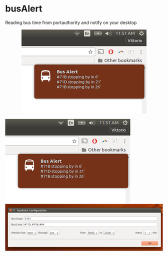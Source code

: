 # busAlert

Reading bus time from portauthority and notify on your desktop

<div style="text-align:center"><img src ="https://raw.githubusercontent.com/vittoriop/busAlert/stable/screenshot/notification.png" /></div>


![alt_tag](https://raw.githubusercontent.com/vittoriop/busAlert/stable/screenshot/notification.png)
![alt tag](https://raw.githubusercontent.com/vittoriop/busAlert/stable/screenshot/config.png)
